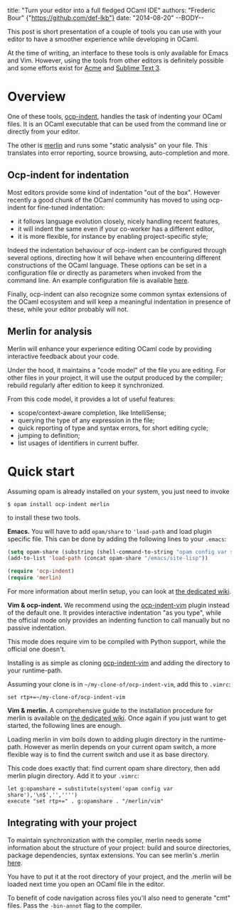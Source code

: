 title: "Turn your editor into a full fledged OCaml IDE"
authors: "Frederic Bour" {"https://github.com/def-lkb"}
date: "2014-08-20"
--BODY--

This post is short presentation of a couple of tools you can use with your
editor to have a smoother experience while developing in OCaml.

At the time of writing, an interface to these tools is only available
for Emacs and Vim.  However, using the tools from other editors is definitely
possible and some efforts exist for
[Acme](https://github.com/raphael-proust/merlin-acme) and
[Sublime Text 3](https://github.com/def-lkb/sublime-text-merlin).

# Overview

One of these tools, [ocp-indent](http://www.typerex.org/ocp-indent.html),
handles the task of indenting your OCaml files.  It is an OCaml executable that
can be used from the command line or directly from your editor.

The other is [merlin](http://the-lambda-church.github.io/merlin/) and runs some
"static analysis" on your file.  This translates into error reporting, source
browsing, auto-completion and more.

## Ocp-indent for indentation

Most editors provide some kind of indentation "out of the box".
However recently a good chunk of the OCaml community has moved to using
ocp-indent for fine-tuned indentation:

- it follows language evolution closely, nicely handling recent features,
- it will indent the same even if your co-worker has a different editor,
- it is more flexible, for instance by enabling project-specific style;

Indeed the indentation behaviour of ocp-indent can be configured through several
options, directing how it will behave when encountering different constructions
of the OCaml language.  These options can be set in a configuration file or
directly as parameters when invoked from the command line.  An example
configuration file is available
[here](https://github.com/OCamlPro/ocp-indent/blob/master/.ocp-indent).

Finally, ocp-indent can also recognize some common syntax extensions of the
OCaml ecosystem and will keep a meaningful indentation in presence of these,
while your editor probably will not.

## Merlin for analysis

Merlin will enhance your experience editing OCaml code by providing interactive
feedback about your code.

Under the hood, it maintains a "code model" of the file you are editing.  For
other files in your project, it will use the output produced by the compiler;
rebuild regularly after edition to keep it synchronized.

From this code model, it provides a lot of useful features: 

- scope/context-aware completion, like IntelliSense;
- querying the type of any expression in the file;
- quick reporting of type and syntax errors, for short editing cycle;
- jumping to definition;
- list usages of identifiers in current buffer.

# Quick start

Assuming opam is already installed on your system, you just need to invoke

    $ opam install ocp-indent merlin

to install these two tools.

**Emacs.** You will have to add `opam/share` to `'load-path` and load plugin
specific file.  This can be done
by adding the following lines to your `.emacs`:

```lisp
(setq opam-share (substring (shell-command-to-string "opam config var share 2> /dev/null") 0 -1))
(add-to-list 'load-path (concat opam-share "/emacs/site-lisp"))

(require 'ocp-indent)
(require 'merlin)
```

For more information about merlin setup, you can look at
[the dedicated wiki](https://github.com/the-lambda-church/merlin/wiki).

**Vim & ocp-indent.**  We recommend using the
[ocp-indent-vim](https://github.com/def-lkb/ocp-indent-vim) plugin instead of
the default one. It provides interactive indentation "as you type", while the
official mode only provides an indenting function to call manually but
no passive indentation.

This mode does require vim to be compiled with Python support, while the
official one doesn't.

Installing is as simple as cloning
[ocp-indent-vim](https://github.com/def-lkb/ocp-indent-vim) and adding the
directory to your runtime-path.

Assuming your clone is in `~/my-clone-of/ocp-indent-vim`, add this to `.vimrc`:

```viml
set rtp+=~/my-clone-of/ocp-indent-vim
```

**Vim & merlin.**  A comprehensive guide to the installation procedure for
merlin is available on [the dedicated
wiki](https://github.com/the-lambda-church/merlin/wiki).  Once again if you
just want to get started, the following lines are enough.

Loading merlin in vim boils down to adding plugin directory in the
runtime-path. However as merlin depends on your current opam switch, a more
flexible way is to find the current switch and use it as base directory.

This code does exactly that: find current opam share directory, then add
merlin plugin directory. Add it to your `.vimrc`:

```viml
let g:opamshare = substitute(system('opam config var share'),'\n$','','''')
execute "set rtp+=" . g:opamshare . "/merlin/vim"
```

## Integrating with your project

To maintain synchronization with the compiler, merlin needs some information
about the structure of your project: build and source directories, package
dependencies, syntax extensions. 
You can see merlin's .merlin [here](https://github.com/the-lambda-church/merlin/blob/master/.merlin).

You have to put it at the root directory of your project, and the .merlin will be loaded next time you open an OCaml file in the editor.

To benefit of code navigation across files you'll also need to generate "cmt" files. Pass the `-bin-annot` flag to the compiler. 
